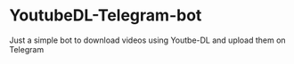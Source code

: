 # YoutubeDL-Telegram-bot

Just a simple bot to download videos using Youtbe-DL and upload them on Telegram
